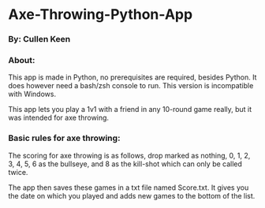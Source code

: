 # Axe-Throwing-Python-App
### By: Cullen Keen

### About:
This app is made in Python, no prerequisites are required, besides Python.
It does however need a bash/zsh console to run. This version is incompatible with Windows.

This app lets you play a 1v1 with a friend in any 10-round game really, but it was intended for axe throwing.

### Basic rules for axe throwing:
The scoring for axe throwing is as follows, drop marked as nothing, 0, 1, 2, 3, 4, 5, 6 as the bullseye, and 8 as the kill-shot which can only be called twice.

The app then saves these games in a txt file named Score.txt. It gives you the date on which you played and adds new games to the bottom of the list.

